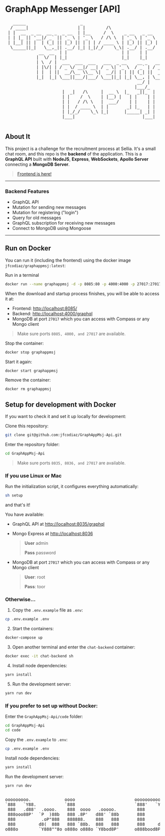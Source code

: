 
# GraphApp Messenger [API]
<pre>
   _____                     _                                      
  / ____|                   | |        /\  
 | |  __  _ __  __ _  _ __  | |__     /  \    _ __   _ __            
 | | |_ || '__|/ _` || '_ \ | '_ \   / /\ \  | '_ \ | '_ \           
 | |__| || |  | (_| || |_) || | | | / ____ \ | |_) || |_) |          
  \_____||_|   \__,_|| .__/ |_| |_|/_/    \_\| .__/ | .__/           
             __  __  | |                     | |    | |              
            |  \/  | |_|                     |_|    |_|              
            | \  / |  ___  ___  ___   ___  _ __    __ _   ___  _ __  
            | |\/| | / _ \/ __|/ __| / _ \| '_ \  / _` | / _ \| '__| 
            | |  | ||  __/\__ \\__ \|  __/| | | || (_| ||  __/| |    
            |_|  |_| \___||___/|___/ \___||_| |_| \__, | \___||_|    
                                                   __/ |             
                                                  |___/_  
                      |  _|   /\     |  __ \  |_   _||_  |           
                      | |    /  \    | |__) |   | |    | |           
                      | |   / /\ \   |  ___/    | |    | |           
                      | |  / ____ \  | |       _| |_   | |           
                      | |_/_/    \_\ |_|      |_____| _| |           
                      |___|                          |___|           
                                                                     
</pre>
## About It

This project is a challenge for the recruitment process at Sellia. It's a small chat room, and this repo is the **backend** of the application. This is a **GraphQL API** built with **NodeJS**, **Express**, **WebSockets**, **Apollo Server** connecting a **MongoDB Server**.

> [Frontend is here!](https://github.com/jfcodiaz/GraphAppMsj_vue)

---
### Backend Features
- GraphQL API
- Mutation for sending new messages
- Mutation for registering ("login")
- Query for old messages
- GraphQL subscription for receiving new messages
- Connect to MongoDB using Mongoose
----
## Run on Docker

You can run it (including the frontend) using the docker image `jfcodiaz/graphappmsj:latest`:

Run in a terminal
```sh
docker run --name graphappmsj -d -p 8085:80 -p 4000:4000 -p 27017:27017 jfcodiaz/graphappmsj:latest
```
When the download and startup process finishes, you will be able to access it at:

- Frontend: [http://localhost:8085/](http://localhost:8085/)
- Backend:  [http://localhost:4000/graphql](http://localhost:4000/graphql)
- MongoDB at port `27017` which you can access with Compass or any Mongo client

> Make sure ports `8085, 4000, and 27017` are available.


Stop the container:
```sh
docker stop graphappmsj
```
Start it again:
```sh
docker start graphappmsj
```
Remove the container:
```sh
docker rm graphappmsj
```

## Setup for development with Docker

If you want to check it and set it up locally for development:

Clone this repository:
```sh
git clone git@github.com:jfcodiaz/GraphAppMsj-Api.git
```
Enter the repository folder:
```sh
cd GraphAppMsj-Api
```
> Make sure ports `8035, 8036, and 27017` are available.

### If you use Linux or Mac

Run the initialization script, it configures everything automatically:
```sh
sh setup
```
and that's it!

You have available:
- GraphQL API at [http://localhost:8035/graphql](http://localhost:8035/graphql)
- Mongo Express at [http://localhost:8036](http://localhost:8036/)
  > **User** admin
  >
  > **Pass** password
- MongoDB at port `27017` which you can access with Compass or any Mongo client
  
  > **User**: root
  >
  > **Pass**: toor


### Otherwise...
1. Copy the `.env.example` file as `.env`:
```sh
cp .env.example .env
```
2. Start the containers:
```sh
docker-compose up 
```
3. Open another terminal and enter the `chat-backend` container:
```sh
docker exec -it chat-backend sh
```
4. Install node dependencies:
```sh
yarn install
```
5. Run the development server:
```sh
yarn run dev
```

### If you prefer to set up without Docker:
Enter the `GraphAppMsj-Api/code` folder:
```sh
cd GraphAppMsj-Api
cd code
```
Copy the `.env.example` to `.env`:
```sh
cp .env.example .env
```
Install node dependencies:
```sh
yarn install
```

Run the development server:
```sh
yarn run dev
```

<pre>
                                                                     .
ooooooooo.             oooo                       oooooooooo.     o8o                       
`888   `Y88.           `888                       `888'   `Y8b  `"'                       
 888   .d88'  .oooo.    888  oooo   .ooooo.        888      888 oooo   .oooo.     oooooooo 
 888ooo88P'  `P  )88b   888 .8P'   d88' `88b       888      888 `888  `P  )88b   d'""7d8P  
 888          .oP"888   888888.    888   888       888      888  888   .oP"888     .d8P'   
 888         d8(  888   888 `88b.  888   888       888     d88'  888  d8(  888   .d8P'  .P 
o888o        `Y888""8o o888o o888o `Y8bod8P'      o888bood8P'   o888o `Y888""8o d8888888P  
                                                                                        
</pre>
